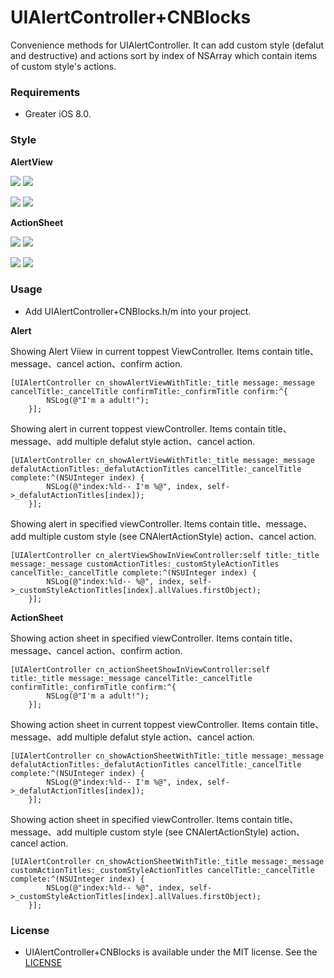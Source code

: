 # UIAlertController+CNBlocks

Convenience methods for UIAlertController. It can add custom style (defalut and destructive) and actions sort by index of NSArray which contain items of custom style's actions.

### Requirements
* Greater iOS 8.0.

### Style

**AlertView**

![](https://github.com/cievon/UIAlertController-CNBlocks/raw/master/markdown_source/alertNormal.png)      ![](https://github.com/cievon/UIAlertController-CNBlocks/raw/master/markdown_source/alertCustomStyleActions2.png)

![](https://github.com/cievon/UIAlertController-CNBlocks/raw/master/markdown_source/alertDefalutStyleActions.png)    ![](https://github.com/cievon/UIAlertController-CNBlocks/raw/master/markdown_source/alertCustomStyleActions.png)

**ActionSheet**

![](https://github.com/cievon/UIAlertController-CNBlocks/raw/master/markdown_source/actionSheetNormal.png)   ![](https://github.com/cievon/UIAlertController-CNBlocks/raw/master/markdown_source/actionSheetCustomStyleActions2.png)

![](https://github.com/cievon/UIAlertController-CNBlocks/raw/master/markdown_source/actionSheetDefalutStyleActions.png)   ![](https://github.com/cievon/UIAlertController-CNBlocks/raw/master/markdown_source/actionSheetCustomStyleActions.png)

### Usage
* Add UIAlertController+CNBlocks.h/m into your project. 

**Alert**

Showing Alert Viiew in current toppest ViewController.  Items contain title、message、cancel action、confirm action.
```objc
[UIAlertController cn_showAlertViewWithTitle:_title message:_message cancelTitle:_cancelTitle confirmTitle:_confirmTitle confirm:^{
        NSLog(@"I'm a adult!");
    }];
```

Showing alert in current toppest viewController. Items contain title、message、add multiple defalut style action、cancel action.
```objc
[UIAlertController cn_showAlertViewWithTitle:_title message:_message defalutActionTitles:_defalutActionTitles cancelTitle:_cancelTitle complete:^(NSUInteger index) {
        NSLog(@"index:%ld-- I'm %@", index, self->_defalutActionTitles[index]);
    }];
```

Showing alert in specified viewController. Items contain title、message、add multiple custom style (see CNAlertActionStyle) action、cancel action.
```objc
[UIAlertController cn_alertViewShowInViewController:self title:_title message:_message customActionTitles:_customStyleActionTitles cancelTitle:_cancelTitle complete:^(NSUInteger index) {
        NSLog(@"index:%ld-- %@", index, self->_customStyleActionTitles[index].allValues.firstObject);
    }];
```

**ActionSheet**

Showing action sheet in specified viewController. Items contain title、message、cancel action、confirm action.
```objc
[UIAlertController cn_actionSheetShowInViewController:self title:_title message:_message cancelTitle:_cancelTitle confirmTitle:_confirmTitle confirm:^{
        NSLog(@"I'm a adult!");
    }];
```

Showing action sheet in current toppest viewController. Items contain title、message、add multiple defalut style action、cancel action.
```objc
[UIAlertController cn_showActionSheetWithTitle:_title message:_message defalutActionTitles:_defalutActionTitles cancelTitle:_cancelTitle complete:^(NSUInteger index) {
        NSLog(@"index:%ld-- I'm %@", index, self->_defalutActionTitles[index]);
    }];
```

Showing action sheet in specified viewController. Items contain title、message、add multiple custom style (see CNAlertActionStyle) action、cancel action.
```objc
[UIAlertController cn_showActionSheetWithTitle:_title message:_message customActionTitles:_customStyleActionTitles cancelTitle:_cancelTitle complete:^(NSUInteger index) {
        NSLog(@"index:%ld-- %@", index, self->_customStyleActionTitles[index].allValues.firstObject);
    }];
```

### License
* UIAlertController+CNBlocks is available under the MIT license. See the [LICENSE](https://github.com/cievon/UIAlertController-CNBlocks/blob/master/LICENSE)